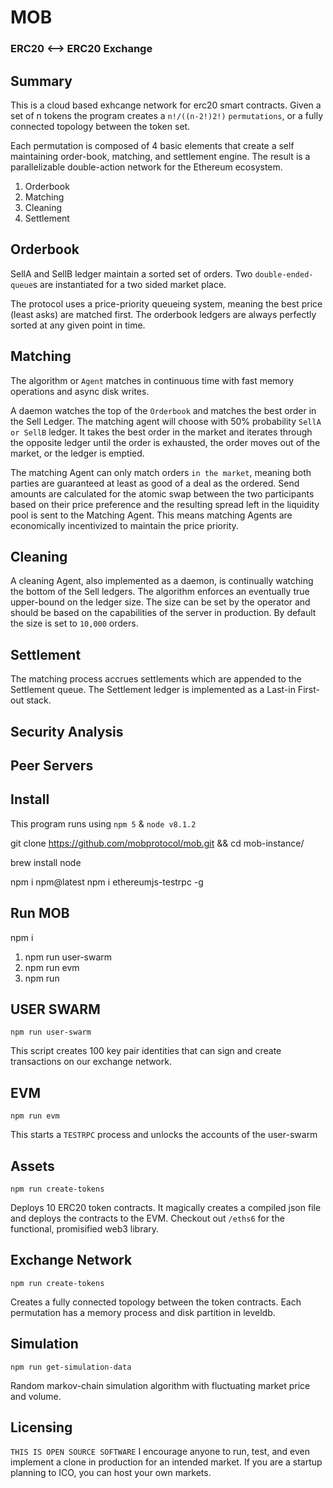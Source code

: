 # MOB

### ERC20 <--> ERC20 Exchange

## Summary

This is a cloud based exhcange network for erc20 smart contracts. Given a set of n tokens the program creates a `n!/((n-2!)2!)` `permutations`, or a fully connected topology between the token set.

Each permutation is composed of 4 basic elements that create a self maintaining order-book, matching, and settlement engine. The result is a parallelizable double-action network for the Ethereum ecosystem.

1. Orderbook
2. Matching
3. Cleaning
4. Settlement

## Orderbook

SellA and SellB ledger maintain a sorted set of orders. Two `double-ended-queue`s are instantiated for a two sided market place.

The protocol uses a price-priority queueing system, meaning the best price (least asks) are matched first. The orderbook ledgers are always perfectly sorted at any given point in time.

## Matching

The algorithm or `Agent` matches in continuous time with fast memory operations and async disk writes.

A daemon watches the top of the `Orderbook` and matches the best order in the Sell Ledger. The matching agent will choose with 50% probability `SellA or SellB` ledger. It takes the best order in the market and iterates through the opposite ledger until the order is exhausted, the order moves out of the market, or the ledger is emptied.

The matching Agent can only match orders `in the market`, meaning both parties are guaranteed at least as good of a deal as the ordered. Send amounts are calculated for the atomic swap between the two participants based on their price preference and the resulting spread left in the liquidity pool is sent to the Matching Agent. This means matching Agents are economically incentivized to maintain the price priority.

## Cleaning

A cleaning Agent, also implemented as a daemon, is continually watching the bottom of the Sell ledgers. The algorithm enforces an eventually true upper-bound on the ledger size. The size can be set by the operator and should be based on the capabilities of the server in production. By default the size is set to `10,000` orders.

## Settlement

The matching process accrues settlements which are appended to the Settlement queue. The Settlement ledger is implemented as a Last-in First-out stack.

## Security Analysis

## Peer Servers

## Install
This program runs using `npm 5` & `node v8.1.2`

git clone https://github.com/mobprotocol/mob.git && cd mob-instance/

brew install node

npm i npm@latest
npm i ethereumjs-testrpc -g

## Run MOB

npm i

1. npm run user-swarm
2. npm run evm
3. npm run

## USER SWARM

`npm run user-swarm`

This script creates 100 key pair identities that can sign and create transactions on our exchange network.

## EVM

`npm run evm`

This starts a `TESTRPC` process and unlocks the accounts of the user-swarm

## Assets
`npm run create-tokens`

Deploys 10 ERC20 token contracts. It magically creates a compiled json file and deploys the contracts to the EVM. Checkout out `/eths6` for the functional, promisified web3 library.

## Exchange Network
`npm run create-tokens`

Creates a fully connected topology between the token contracts. Each permutation has a memory process and disk partition in leveldb.

## Simulation
`npm run get-simulation-data`

Random markov-chain simulation algorithm with fluctuating market price and volume. 

## Licensing
`THIS IS OPEN SOURCE SOFTWARE` I encourage anyone to run, test, and even implement a clone in production for an intended market. If you are a startup planning to ICO, you can host your own markets.

